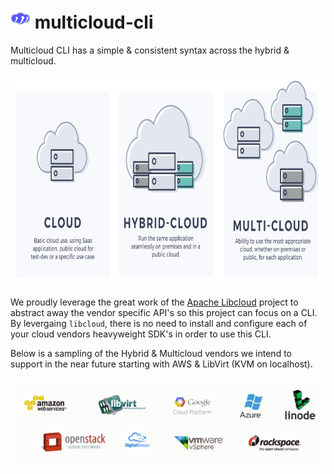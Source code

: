 # <img src=docs/img/multicloud-cli-logo.png width=32 height=32> multicloud-cli

Multicloud CLI has a simple & consistent syntax across the hybrid & multicloud.

<img src=docs/img/what-hybrid-and-multicloud.png width=813 height=338>

We proudly leverage the great work of the [Apache Libcloud](https://libcloud.apache.org) project to abstract 
away the vendor specific API's so this project can focus on a CLI.  By levergaing `libcloud`, there is no need 
to install and configure each of your cloud vendors heavyweight SDK's in order to use this CLI.

Below is a sampling
of the Hybrid & Multicloud vendors we intend to support in the near future starting with AWS & LibVirt (KVM on localhost).

<img src=docs/img/libcloud-providers.png>


